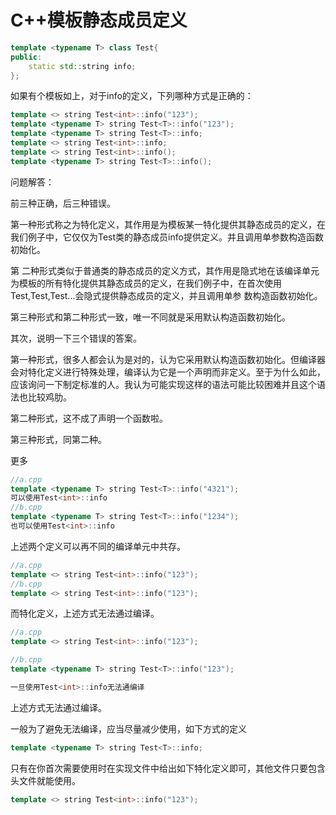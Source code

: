 # C++模板静态成员定义

```c++
template <typename T> class Test{
public:
    static std::string info;
};
```

如果有个模板如上，对于info的定义，下列哪种方式是正确的：

```c++
template <> string Test<int>::info("123");
template <typename T> string Test<T>::info("123");
template <typename T> string Test<T>::info;
template <> string Test<int>::info; 
template <> string Test<int>::info();
template <typename T> string Test<T>::info();
```

问题解答：

前三种正确，后三种错误。

第一种形式称之为特化定义，其作用是为模板某一特化提供其静态成员的定义，在我们例子中，它仅仅为Test<int>类的静态成员info提供定义。并且调用单参数构造函数初始化。

第 二种形式类似于普通类的静态成员的定义方式，其作用是隐式地在该编译单元为模板的所有特化提供其静态成员的定义，在我们例子中，在首次使用 Test<int>,Test<float>,Test<char>...会隐式提供静态成员的定义，并且调用单参 数构造函数初始化。

第三种形式和第二种形式一致，唯一不同就是采用默认构造函数初始化。

其次，说明一下三个错误的答案。

第一种形式，很多人都会认为是对的，认为它采用默认构造函数初始化。但编译器会对特化定义进行特殊处理，编译认为它是一个声明而非定义。至于为什么如此，应该询问一下制定标准的人。我认为可能实现这样的语法可能比较困难并且这个语法也比较鸡肋。

第二种形式，这不成了声明一个函数啦。

第三种形式，同第二种。



更多

```c++
//a.cpp
template <typename T> string Test<T>::info("4321");
可以使用Test<int>::info
//b.cpp
template <typename T> string Test<T>::info("1234");
也可以使用Test<int>::info
```

上述两个定义可以再不同的编译单元中共存。

```c++
//a.cpp
template <> string Test<int>::info("123");
//b.cpp
template <> string Test<int>::info("123");
```

而特化定义，上述方式无法通过编译。

```c++
//a.cpp
template <> string Test<int>::info("123");

//b.cpp
template <typename T> string Test<T>::info("123");

一旦使用Test<int>::info无法通编译 
```

上述方式无法通过编译。

 

一般为了避免无法编译，应当尽量减少使用，如下方式的定义

```c++
template <typename T> string Test<T>::info;
```

只有在你首次需要使用时在实现文件中给出如下特化定义即可，其他文件只要包含头文件就能使用。

```c++
template <> string Test<int>::info("123");
```


